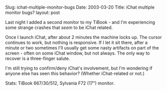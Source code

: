 Slug: ichat-multiple-monitor-bugs
Date: 2003-03-20
Title: iChat multiple monitor bugs?
layout: post

Last night I added a second monitor to my TiBook - and I&#39;m experiencing some strange crashes that <i>seem</i> to be iChat related.

Once I launch iChat, after about 2 minutes the machine locks up. The cursor continues to work, but nothing is responsive. If I let it sit there, after a minute or two sometimes I&#39;ll usually get some nasty artifacts on part of the screen - often on some iChat window, but not always. The only way to recover is a three-finger salute.

I&#39;m still trying to confirm/deny iChat&#39;s involvement, but I&#39;m wondering if anyone else has seen this behavior? (Whether iChat-related or not.)

Stats: TiBook 667/30/512, Sylvania F72 (17&quot;) monitor.
